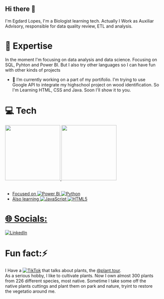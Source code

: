 ## Hi there 👋

I'm Egdard Lopes, I'm a Biologist learning tech. Actually I Work as Auxiliar Advisory, responsible for data quality review, ETL and analysis. </br>

# 🚀 Expertise

In the moment I'm focusing on data analysis and data science. Focusing on SQL, Pyhton and Power BI. But I also try other languages so I can have fun with other kinds of projects

- 🔭 I’m currently working on a part of my portifolio. I'm trying to use Google API to integrate my highschool project on wood identification. So I'm Learning HTML, CSS and Java. Soon I'll show it to you.

# 💻 Tech

<table>
  <a href="https://github.com/Edgard-Lopes">
  <img height="180em" src="https://github-readme-stats.vercel.app/api?username=Edgard-Lopes&show_icons=true&theme=tokyonight&include_all_commits=true&count_private=true"/>
  <img height="180em" src="https://github-readme-stats.vercel.app/api/top-langs/?username=Edgard-Lopes&layout=compact&langs_count=6&theme=tokyonight"/>

</table>

- Focused on ![Power Bi](https://img.shields.io/badge/power_bi-F2C811?style=for-the-badge&logo=powerbi&logoColor=black)
![Python](https://img.shields.io/badge/python-3670A0?style=for-the-badge&logo=python&logoColor=ffdd54)
- Also learning
![JavaScript](https://img.shields.io/badge/javascript-%23323330.svg?style=for-the-badge&logo=javascript&logoColor=%23F7DF1E)
![HTML5](https://img.shields.io/badge/html5-%23E34F26.svg?style=for-the-badge&logo=html5&logoColor=white)

# 🌐 Socials:

<!--[![Instagram](https://img.shields.io/badge/Instagram-%23E4405F.svg?logo=Instagram&logoColor=white)](https://instagram.com/)-->
[![LinkedIn](https://img.shields.io/badge/LinkedIn-%230077B5.svg?logo=linkedin&logoColor=white)]([https://linkedin.com/in/laura-grassi](https://www.linkedin.com/in/edgard-emanuel-lopes/))
<!--[![TikTok](https://img.shields.io/badge/TikTok-%23000000.svg?logo=TikTok&logoColor=white)](https://tiktok.com/@plantour)
[![Twitter](https://img.shields.io/badge/Twitter-%231DA1F2.svg?logo=Twitter&logoColor=white)](https://twitter.com/)-->

# Fun fact:⚡
I Have a [![TikTok](https://img.shields.io/badge/TikTok-%23000000.svg?logo=TikTok&logoColor=white)](https://tiktok.com/@plant.tour) that talks about plants, the [@plant.tour](https://tiktok.com/@plant.tour).</br>
As a serious hobby, I like to cultivate plants. Now I own almost 300 plants from 226 different species, most native. Sometime I take some off the native plants cuttings and plant them on park and nature, tryint to restore the vegetatio  around me.
<!--I Also make mead, so you can follow in [![Instagram](https://img.shields.io/badge/Instagram-%23E4405F.svg?logo=Instagram&logoColor=white)](https://instagram.com/kibum.png) @hidromeldovampiro. -->

<!--

Here are some ideas to get you started:

- 🔭 I’m currently working on ...
- 🌱 I’m currently learning ...
- 👯 I’m looking to collaborate on ...
- 🤔 I’m looking for help with ...
- 💬 Ask me about ...
- 📫 How to reach me: ...
- 😄 Pronouns: ...
- ⚡ Fun fact: ...
-->
